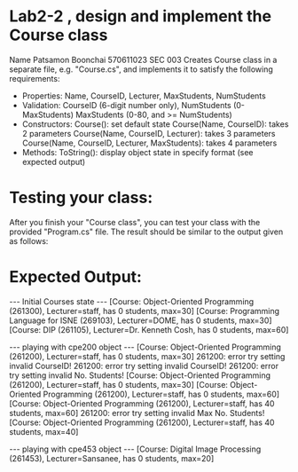 # Lab2-2 , design and implement the Course class


Name Patsamon Boonchai 570611023 SEC 003
Creates Course class in a separate file, e.g. "Course.cs", and implements it to satisfy the following requirements:
- Properties: Name, CourseID, Lecturer, MaxStudents, NumStudents
- Validation: 	CourseID (6-digit number only), 
		NumStudents (0-MaxStudents)
		MaxStudents (0-80, and >= NumStudents)
- Constructors:
	Course(): set default state
	Course(Name, CourseID): takes 2 parameters
	Course(Name, CourseID, Lecturer): takes 3 parameters
	Course(Name, CourseID, Lecturer, MaxStudents): takes 4 parameters
- Methods: 
	ToString(): display object state in specify format (see expected output)


# Testing your class:

After you finish your "Course class", you can test your class with the provided "Program.cs" file.
The result should be similar to the output given as follows:


# Expected Output:

--- Initial Courses state ---
[Course: Object-Oriented Programming (261300), Lecturer=staff, has 0 students, max=30]
[Course: Programming Language for ISNE (269103), Lecturer=DOME, has 0 students, max=30]
[Course: DIP (261105), Lecturer=Dr. Kenneth Cosh, has 0 students, max=60]

--- playing with cpe200 object ---
[Course: Object-Oriented Programming (261200), Lecturer=staff, has 0 students, max=30]
261200: error try setting invalid CourseID!
261200: error try setting invalid CourseID!
261200: error try setting invalid No. Students!
[Course: Object-Oriented Programming (261200), Lecturer=staff, has 0 students, max=30]
[Course: Object-Oriented Programming (261200), Lecturer=staff, has 0 students, max=60]
[Course: Object-Oriented Programming (261200), Lecturer=staff, has 40 students, max=60]
261200: error try setting invalid Max No. Students!
[Course: Object-Oriented Programming (261200), Lecturer=staff, has 40 students, max=40]

--- playing with cpe453 object ---
[Course: Digital Image Processing (261453), Lecturer=Sansanee, has 0 students, max=20]
